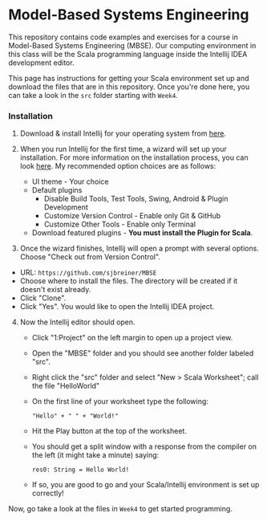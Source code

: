 # Model-Based Systems Engineering

This repository contains code examples and exercises for a course in Model-Based Systems Engineering (MBSE). Our computing environment in this class will be the Scala programming language inside the Intellij IDEA development editor.

This page has instructions for getting your Scala environment set up and download the files that are in this repository. Once you're done here, you can take a look in the ```src``` folder starting with ```Week4```.


### Installation

1. Download & install Intellij for your operating system from [here](https://www.jetbrains.com/idea/download/).

2. When you run Intellij for the first time, a wizard will set up your installation. For more information on the installation process, you can look [here](https://www.jetbrains.com/help/idea/install-and-set-up-product.html). My recommended option choices are as follows:
    - UI theme - Your choice
    - Default plugins
        - Disable Build Tools, Test Tools, Swing, Android & Plugin Development
        - Customize Version Control - Enable only Git & GitHub
        - Customize Other Tools - Enable only Terminal
    - Download featured plugins - **You must install the Plugin for Scala**.

3. Once the wizard finishes, Intellij will open a prompt with several options. Choose "Check out from Version Control".
  - URL: ```https://github.com/sjbreiner/MBSE```
  - Choose where to install the files. The directory will be created if it doesn't exist already.
  - Click "Clone".
  - Click "Yes". You would like to open the Intellij IDEA project.

4. Now the Intellij editor should open.
    - Click "1:Project" on the left margin to open up a project view.
    - Open the "MBSE" folder and you should see another folder labeled "src".
    - Right click the "src" folder and select "New > Scala Worksheet"; call the file "HelloWorld"
    - On the first line of your worksheet type the following:
    
        ```"Hello" + " " + "World!"```
    
    - Hit the Play button at the top of the worksheet.
    - You should get a split window with a response from the compiler on the left (it might take a minute) saying:
    
        ```res0: String = Hello World!```
    
    - If so, you are good to go and your Scala/Intellij environment is set up correctly!

Now, go take a look at the files in ```Week4``` to get started programming.
